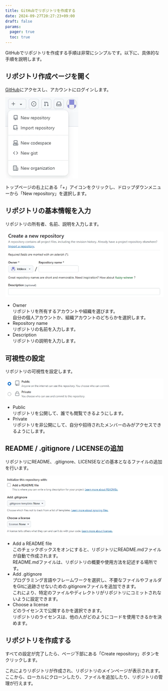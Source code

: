 ```yaml
---
title: GitHubでリポジトリを作成する
date: 2024-09-27T20:27:23+09:00
draft: false
params:
  pager: true
  toc: true
---
```


GitHubでリポジトリを作成する手順は非常にシンプルです。以下に、具体的な手順を説明します。

## リポジトリ作成ページを開く

[GitHub](https://github.com/)にアクセスし、アカウントにログインします。

![GitHubのメニュー](images/github-new-repository.webp)

トップページの右上にある「+」アイコンをクリックし、ドロップダウンメニューから「New repository」を選択します。

## リポジトリの基本情報を入力

リポジトリの所有者、名前、説明を入力します。

![リポジトリの基本設定](images/github-repository-basic-settings.webp)

- Owner  
  リポジトリを所有するアカウントや組織を選びます。  
  自分の個人アカウントか、組織アカウントのどちらかを選択します。
- Repository name  
  リポジトリの名前を入力します。
- Description  
  リポジトリの説明を入力します。

## 可視性の設定

リポジトリの可視性を設定します。

![リポジトリの可視性設定](images/github-repository-visibility-setting.webp)

- Public  
  リポジトリを公開して、誰でも閲覧できるようにします。
- Private  
  リポジトリを非公開にして、自分や招待されたメンバーのみがアクセスできるようにします。

## README / .gitignore / LICENSEの追加

リポジトリにREADME、.gitignore、LICENSEなどの基本となるファイルの追加を行います。

![リポジトリの初期ファイル設定](images/github-repository-initial-file-settings.webp)

- Add a README file  
  このチェックボックスをオンにすると、リポジトリにREADME.mdファイルが自動で作成されます。  
  README.mdファイルは、リポジトリの概要や使用方法を記述する場所です。
- Add .gitignore  
  プログラミング言語やフレームワークを選択し、不要なファイルやフォルダをGitに追跡させないための.gitignoreファイルを追加できます。  
  これにより、特定のファイルやディレクトリがリポジトリにコミットされないように設定できます。
- Choose a license  
  どのライセンスで公開するかを選択できます。  
  リポジトリのライセンスは、他の人がどのようにコードを使用できるかを決めます。

## リポジトリを作成する

すべての設定が完了したら、ページ下部にある「Create repository」ボタンをクリックします。

これによりリポジトリが作成され、リポジトリのメインページが表示されます。ここから、ローカルにクローンしたり、ファイルを追加したり、リポジトリの管理が行えます。
